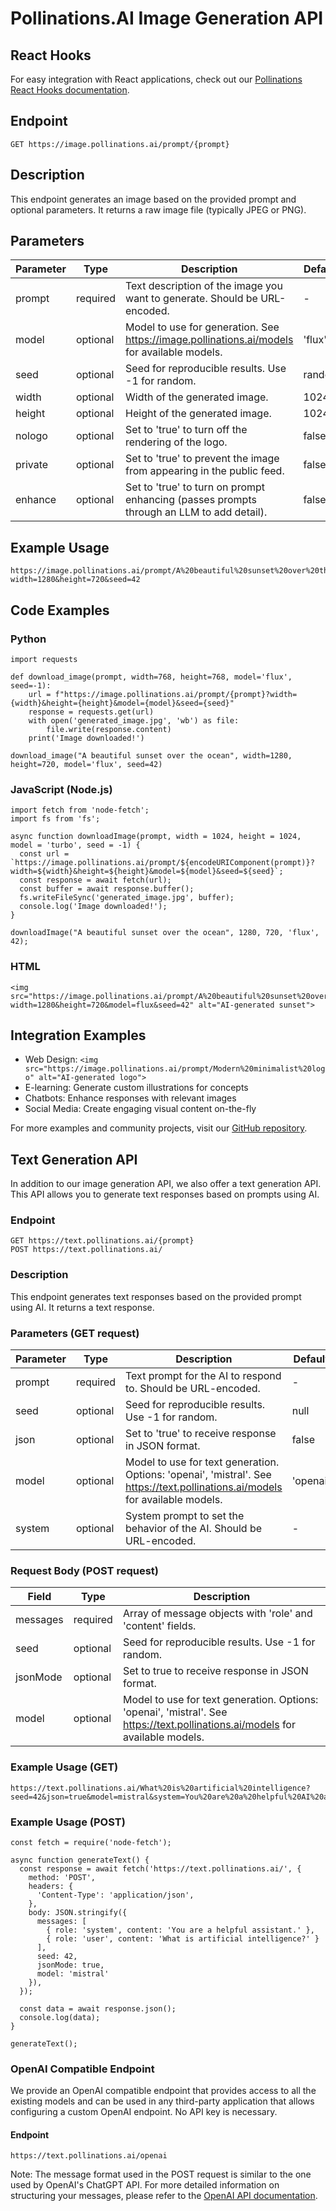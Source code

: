 # Pollinations.AI Image Generation API

## React Hooks

For easy integration with React applications, check out our [Pollinations React Hooks documentation](./pollinations-react/README.md).

## Endpoint

    GET https://image.pollinations.ai/prompt/{prompt}

## Description
This endpoint generates an image based on the provided prompt and optional parameters. It returns a raw image file (typically JPEG or PNG).

## Parameters

| Parameter | Type     | Description                                                                               | Default |
|-----------|----------|-------------------------------------------------------------------------------------------|---------|
| prompt    | required | Text description of the image you want to generate. Should be URL-encoded.                | -       |
| model     | optional | Model to use for generation. See https://image.pollinations.ai/models for available models. | 'flux' |
| seed      | optional | Seed for reproducible results. Use -1 for random.                                         | random  |
| width     | optional | Width of the generated image.                                                             | 1024    |
| height    | optional | Height of the generated image.                                                            | 1024    |
| nologo    | optional | Set to 'true' to turn off the rendering of the logo.                                      | false   |
| private   | optional | Set to 'true' to prevent the image from appearing in the public feed.                     | false   |
| enhance   | optional | Set to 'true' to turn on prompt enhancing (passes prompts through an LLM to add detail).  | false   |

## Example Usage

    https://image.pollinations.ai/prompt/A%20beautiful%20sunset%20over%20the%20ocean?width=1280&height=720&seed=42

## Code Examples

### Python

    import requests

    def download_image(prompt, width=768, height=768, model='flux', seed=-1):
        url = f"https://image.pollinations.ai/prompt/{prompt}?width={width}&height={height}&model={model}&seed={seed}"
        response = requests.get(url)
        with open('generated_image.jpg', 'wb') as file:
            file.write(response.content)
        print('Image downloaded!')

    download_image("A beautiful sunset over the ocean", width=1280, height=720, model='flux', seed=42)

### JavaScript (Node.js)

    import fetch from 'node-fetch';
    import fs from 'fs';

    async function downloadImage(prompt, width = 1024, height = 1024, model = 'turbo', seed = -1) {
      const url = `https://image.pollinations.ai/prompt/${encodeURIComponent(prompt)}?width=${width}&height=${height}&model=${model}&seed=${seed}`;
      const response = await fetch(url);
      const buffer = await response.buffer();
      fs.writeFileSync('generated_image.jpg', buffer);
      console.log('Image downloaded!');
    }

    downloadImage("A beautiful sunset over the ocean", 1280, 720, 'flux', 42);

### HTML

    <img src="https://image.pollinations.ai/prompt/A%20beautiful%20sunset%20over%20the%20ocean?width=1280&height=720&model=flux&seed=42" alt="AI-generated sunset">

## Integration Examples

- Web Design: `<img src="https://image.pollinations.ai/prompt/Modern%20minimalist%20logo" alt="AI-generated logo">`
- E-learning: Generate custom illustrations for concepts
- Chatbots: Enhance responses with relevant images
- Social Media: Create engaging visual content on-the-fly

For more examples and community projects, visit our [GitHub repository](https://github.com/pollinations/pollinations).

## Text Generation API

In addition to our image generation API, we also offer a text generation API. This API allows you to generate text responses based on prompts using AI.

### Endpoint

    GET https://text.pollinations.ai/{prompt}
    POST https://text.pollinations.ai/

### Description
This endpoint generates text responses based on the provided prompt using AI. It returns a text response.

### Parameters (GET request)

| Parameter | Type     | Description                                                | Default |
|-----------|----------|------------------------------------------------------------|---------|
| prompt    | required | Text prompt for the AI to respond to. Should be URL-encoded. | -       |
| seed      | optional | Seed for reproducible results. Use -1 for random.          | null    |
| json      | optional | Set to 'true' to receive response in JSON format.          | false   |
| model     | optional | Model to use for text generation. Options: 'openai', 'mistral'. See https://text.pollinations.ai/models for available models. | 'openai' |
| system    | optional | System prompt to set the behavior of the AI. Should be URL-encoded. | - |

### Request Body (POST request)

| Field    | Type     | Description                                                |
|----------|----------|------------------------------------------------------------|
| messages | required | Array of message objects with 'role' and 'content' fields. |
| seed     | optional | Seed for reproducible results. Use -1 for random.          |
| jsonMode | optional | Set to true to receive response in JSON format.            |
| model    | optional | Model to use for text generation. Options: 'openai', 'mistral'. See https://text.pollinations.ai/models for available models. |

### Example Usage (GET)

    https://text.pollinations.ai/What%20is%20artificial%20intelligence?seed=42&json=true&model=mistral&system=You%20are%20a%20helpful%20AI%20assistant

### Example Usage (POST)

    const fetch = require('node-fetch');

    async function generateText() {
      const response = await fetch('https://text.pollinations.ai/', {
        method: 'POST',
        headers: {
          'Content-Type': 'application/json',
        },
        body: JSON.stringify({
          messages: [
            { role: 'system', content: 'You are a helpful assistant.' },
            { role: 'user', content: 'What is artificial intelligence?' }
          ],
          seed: 42,
          jsonMode: true,
          model: 'mistral'
        }),
      });

      const data = await response.json();
      console.log(data);
    }

    generateText();

### OpenAI Compatible Endpoint

We provide an OpenAI compatible endpoint that provides access to all the existing models and can be used in any third-party application that allows configuring a custom OpenAI endpoint. No API key is necessary.

#### Endpoint

    https://text.pollinations.ai/openai

Note: The message format used in the POST request is similar to the one used by OpenAI's ChatGPT API. For more detailed information on structuring your messages, please refer to the [OpenAI API documentation](https://platform.openai.com/docs/guides/chat).

